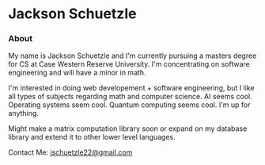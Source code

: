 ### <h1>Jackson Schuetzle</h1>
<h3> About </h3>

My name is Jackson Schuetzle and I'm currently pursuing a masters degree for CS at Case Western Reserve University. I'm concentrating on software engineering and will have a minor in math. 

I'm interested in doing web developement + software engineering, but I like all types of subjects regarding math and computer science. AI seems cool. Operating systems seem cool. Quantum computing seems cool. I'm up for anything.

Might make a matrix computation library soon or expand on my database library and extend it to other lower level languages.

Contact Me:
jschuetzle22@gmail.com
